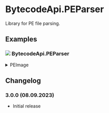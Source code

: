 # BytecodeApi.PEParser

Library for PE file parsing.

## Examples

### ![](http://bytecode77.com/public/vs/namespace.png) BytecodeApi.PEParser

<details>
<summary>PEImage</summary>

`PEImage` represents a parsed executable containing information about the file:

```
PEImage exe = PEImage.FromFile(@"C:\Windows\explorer.exe");

// Optional header
uint entryPoint = exe.OptionalHeader.AddressOfEntryPoint;

// Sections
foreach (ImageSection section in exe.Sections)
{
	if (section.Header.Name == ".text")
	{
		byte[] code = section.Data;
	}
}
```
</details>

## Changelog

### 3.0.0 (08.09.2023)

* Initial release